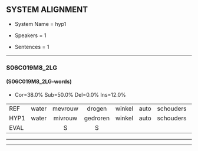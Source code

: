 
## SYSTEM ALIGNMENT

- System Name = hyp1

- Speakers = 1

- Sentences = 1

---

### S06C019M8_2LG

#### (S06C019M8_2LG-words)

- Cor=38.0%	Sub=50.0%	Del=0.0%	Ins=12.0%

|  |  |  |  |  |  |  |  |  |  |  |  |  |  |  |  |  |  |  |  |  |  |  |  |  |  |  |  |  |  |  |  |  |  |  |  |  |  |  |  |  |  |  |  |  |  |  |  |  |  |  |
|:--- |:---:|:---:|:---:|:---:|:---:|:---:|:---:|:---:|:---:|:---:|:---:|:---:|:---:|:---:|:---:|:---:|:---:|:---:|:---:|:---:|:---:|:---:|:---:|:---:|:---:|:---:|:---:|:---:|:---:|:---:|:---:|:---:|:---:|:---:|:---:|:---:|:---:|:---:|:---:|:---:|:---:|:---:|:---:|:---:|:---:|:---:|:---:|:---:|:---:|:---:|
| REF | water | mevrouw | drogen | winkel | auto | schouders | verhaal | koning | moeilijk |  | speelplaats | drinken | hoofdpijn | regen | vliegtuig | stoppen | opnieuw |  | gooien | sneeuwen |  |  | moeder | liedje | potlood | fietsbel | vinger | dichtbij | meisje | chauffeur |  | muziek | waarom | scheuren |  | lawaai | zwemmen | * | *t | vuurwerk | appel | * | cola | kussen | eerste | circus | kleuren | voetbal | * | vlinder |
| HYP1 | water | mivrouw | gedroren | winkel | auto | schouders | voraal | koning | moeilijk | pee | plaats | drinken | hoofdpijn | regen | vliegtuig | stopon | opnieuw | gooi | jen | sneeuwen | godo | lietje | potlod | fiets | bel | finger | tit | be | wesje | chauffeur | wizie | ik? | waarom | scheuren | tawai | zen | men | nu | arva | vuurwerk | abel | ga | kola | custan | ersta | sircus | kleuren | voetbal | vliner | vlinder |
| EVAL |  | S | S |  |  |  | S |  |  | I | S |  |  |  |  | S |  | I | S |  | I | I | S | S | S | S | S | S | S |  | I | S |  |  | I | S | S | S | S |  | S | S | S | S | S | S |  |  | S |  |
---

---
